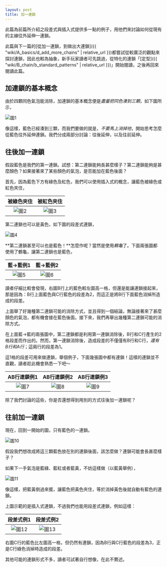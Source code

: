```yaml
---
layout: post
title: 加一連鎖
---
```


此篇為前篇所介紹之段差式與插入式提供多一點的例子，用他們來討論如何從現有的主線往外延伸一連鎖。

此篇與下一篇的[從加一連鎖，到做出大連鎖]({{ "wiki/A_basics/d_add_more_chains" | relative_url }})都嘗試從較廣泛的觀點來探討連鎖，因此也較為抽象，新手玩家讀者可先跳過，從特化的連鎖「[定型]({{ "wiki/B_chain/b_standard_patterns" | relative_url }})」開始閱讀，之後再回來閱讀此篇。

## 加連鎖的基本概念

由於四顆同色氣泡能消除，加連鎖的基本概念便是*盡量把同色湊到三顆*，如下圖所示，

![圖1](https://i.imgur.com/UzKeCgy.jpg)

像這樣，藍色已經湊到三顆，而我們要做的就是，*不要馬上消掉他*，開始思考怎麼從藍色往外延伸連鎖。我們分成兩部分討論：往後延伸，以及往前延伸。

## 往後加一連鎖

假設藍色是我們的第一連鎖。試想：第二連鎖能夠長甚麼樣子？第二連鎖能夠是甚麼顏色？如果接著來了某些顏色的氣泡，是否能加在藍色後面？

首先，因為藍色下方有綠色及紅色，我們可以使用插入式的概念，讓藍色被綠色或紅色夾住，

|被綠色夾住|被紅色夾住|
|:----------:|:----------:|
|![圖2](https://i.imgur.com/eWRQ3pf.jpg)|![圖3](https://i.imgur.com/vStKhmY.jpg)|

第二連鎖也可以是黃色，如下圖的段差式連鎖，

![圖4](https://i.imgur.com/d4QQ1gw.jpg)

**第二連鎖甚至可以也是藍色！**怎麼作呢？當然是使用*鶴龜*了。下面兩張圖都使用了鶴龜，讓第二連鎖也是藍色，

|藍→藍例1|藍→藍例2|
|:----------:|:----------:|
|![圖5](https://i.imgur.com/yqRJ4P4.jpg)|![圖6](https://i.imgur.com/qZyuKNM.jpg)|

讀者仔細比較會發現，右圖B行上的藍色較左圖高一格，但還是能讓連鎖接起來，那是因為：B行上面藍色與C行藍色的段差為2，而這正是將B行下面藍色消掉所造成的段差。

上面舉了好幾種第二連鎖可能的消除方式，並且得到一個結論，無論接著來了甚麼顏色的氣泡，都有機會接在藍色後面。接下來，我們再舉出幾種第二連鎖可能的消除方式。

在上面藍→藍的兩張圖中，第二連鎖都是利用第一連鎖消除後，B行和C行產生的2格段差而作出的。然而，第一連鎖消除後，造成段差的不僅僅有B行和C行，*還有B行和A行*；這兩行的段差為1。

這1格的段差可用來做連鎖，舉個例子，下面幾張圖中都有連鎖！這樣的連鎖並不直觀，讀者趁此機會熟悉一下吧～

|AB行連鎖例1|AB行連鎖例2|AB行連鎖例3|
|:----------:|:----------:|:----------:|
|![圖7](https://i.imgur.com/MyfEQ0p.jpg)|![圖8](https://i.imgur.com/FnsNF1W.jpg)|![圖9](https://i.imgur.com/12UgRfW.jpg)|

除了我們討論的這些，你是否還想得到用別的方式往後加一連鎖呢？

## 往前加一連鎖

現在，回到一開始的圖，只有藍色的一連鎖。

![圖10](https://i.imgur.com/UzKeCgy.jpg)

假設我們想改成將這三顆藍色放在別的連鎖後面，該怎麼做？連鎖可能會長甚麼樣子？

如果下一手氣泡是藍綠、藍紅或者藍黃，不妨這樣做（以藍黃舉例），

![圖11](https://i.imgur.com/3zLjuL1.jpg)

像這樣，把藍黃倒過來擺，讓藍色把黃色夾住，等於消掉黃色後就自動有藍色的連鎖。

上圖示範的是插入式連鎖，不過我們也能用段差式連鎖，例如這樣：

|段差式例1|段差式例2|
|:----------:|:----------:|
|![圖12](https://i.imgur.com/EL0USkK.jpg)|![圖13](https://i.imgur.com/9XAW3hI.jpg)|

右圖C行的藍色比左圖高一格，但仍然有連鎖，因為B行與C行藍色的段差為3，正是C行綠色消掉時造成的段差。

其他可能的連鎖形式不多，讀者可試著自行想像，在此不贅述。
